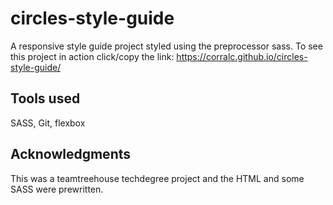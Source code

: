 # circles-style-guide
A responsive style guide project styled using the preprocessor sass. To see this project in action click/copy the link: https://corralc.github.io/circles-style-guide/

## Tools used
SASS, Git, flexbox

## Acknowledgments
This was a teamtreehouse techdegree project and the HTML and some SASS were prewritten.

